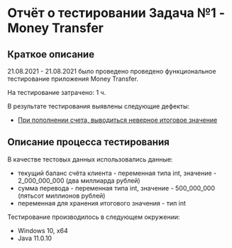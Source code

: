 # Отчёт о тестировании Задача №1 - Money Transfer

## Краткое описание

21.08.2021 - 21.08.2021 было проведено проведено функциональное тестирование приложения Money Transfer.

На тестирование затрачено: 1 ч.

В результате тестирования выявлены следующие дефекты:
* [При пополнении счета, выводиться неверное итоговое значение](https://github.com/vitkakim/java-l1.2-z1/issues/1#issue-976196115)

## Описание процесса тестирования

В качестве тестовых данных использовались данные:
* текущий баланс счёта клиента - переменная типа int, значение - 2_000_000_000 (два миллиарда рублей)
* сумма перевода - переменная типа int, значение - 500_000_000 (пятьсот миллионов рублей)
* переменная для хранения итогового значения - тип int

Тестирование производилось в следующем окружении:
* Windows 10, х64
* Java 11.0.10